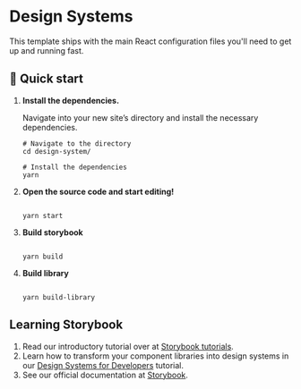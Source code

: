 <h1>
   Design Systems
</h1>

This template ships with the main React configuration files you'll need to get up and running fast.

## 🚅 Quick start

1.  **Install the dependencies.**

    Navigate into your new site’s directory and install the necessary dependencies.

    ```shell
    # Navigate to the directory
    cd design-system/

    # Install the dependencies
    yarn
    ```

2.  **Open the source code and start editing!**

    ```shell

    yarn start

    ```

3.  **Build storybook**

    ```shell

    yarn build

    ```

4.  **Build library**

    ```shell

    yarn build-library

    ```

## Learning Storybook

1. Read our introductory tutorial over at [Storybook tutorials](https://storybook.js.org/tutorials/intro-to-storybook/react/en/get-started/).
2. Learn how to transform your component libraries into design systems in our [Design Systems for Developers](https://storybook.js.org/tutorials/design-systems-for-developers/) tutorial.
3. See our official documentation at [Storybook](https://storybook.js.org/).
